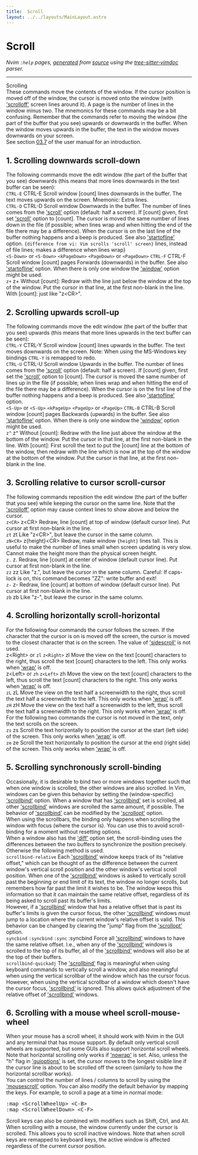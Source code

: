```yaml
---
title:  Scroll
layout: ../../layouts/MainLayout.astro
---
```


  <a name="scroll.txt"></a><a name="scrolling"></a><h1> Scroll</h1>
  <p>
    <i>
    Nvim <code>:help</code> pages, <a href="https://github.com/neovim/neovim/blob/master/scripts/gen_help_html.lua">generated</a>
    from <a href="https://github.com/neovim/neovim/blob/master/runtime/doc/scroll.txt">source</a>
    using the <a href="https://github.com/neovim/tree-sitter-vimdoc">tree-sitter-vimdoc</a> parser.
    </i>
  </p>
  <hr>
  <div class="old-help-para">Scrolling</div>
<div class="old-help-para">These commands move the contents of the window.  If the cursor position is
moved off of the window, the cursor is moved onto the window (with
<a href="/neovim-docs-web/en/options#'scrolloff'">'scrolloff'</a> screen lines around it).  A page is the number of lines in the
window minus two.  The mnemonics for these commands may be a bit confusing.
Remember that the commands refer to moving the window (the part of the buffer
that you see) upwards or downwards in the buffer.  When the window moves
upwards in the buffer, the text in the window moves downwards on your screen.</div>
<div class="old-help-para">See section <a href="/neovim-docs-web/en/usr_03#03.7">03.7</a> of the user manual for an introduction.</div>
<div class="old-help-para"><h2 class="help-heading">1. Scrolling downwards<span class="help-heading-tags">					<a name="scroll-down"></a><span class="help-tag">scroll-down</span></span></h2></div>
<div class="old-help-para">The following commands move the edit window (the part of the buffer that you
see) downwards (this means that more lines downwards in the text buffer can be
seen):</div>
<div class="old-help-para">							<a name="CTRL-E"></a><code class="help-tag-right">CTRL-E</code>
CTRL-E			Scroll window [count] lines downwards in the buffer.
			The text moves upwards on the screen.
			Mnemonic: Extra lines.</div>
<div class="old-help-para">							<a name="CTRL-D"></a><code class="help-tag-right">CTRL-D</code>
CTRL-D			Scroll window Downwards in the buffer.  The number of
			lines comes from the <a href="/neovim-docs-web/en/options#'scroll'">'scroll'</a> option (default: half a
			screen).  If [count] given, first set <a href="/neovim-docs-web/en/options#'scroll'">'scroll'</a> option
			to [count].  The cursor is moved the same number of
			lines down in the file (if possible; when lines wrap
			and when hitting the end of the file there may be a
			difference).  When the cursor is on the last line of
			the buffer nothing happens and a beep is produced.
			See also <a href="/neovim-docs-web/en/options#'startofline'">'startofline'</a> option.
			<code>{difference from vi: Vim scrolls 'scroll' screen}</code>
			lines, instead of file lines; makes a difference when
			lines wrap}</div>
<div class="old-help-para"><code>&lt;S-Down&gt;</code>	or				<a name="%3CS-Down%3E"></a><code class="help-tag-right">&lt;S-Down&gt;</code> <a name="%3CkPageDown%3E"></a><code class="help-tag">&lt;kPageDown&gt;</code>
<code>&lt;PageDown&gt;</code>	or				<a name="%3CPageDown%3E"></a><code class="help-tag-right">&lt;PageDown&gt;</code> <a name="CTRL-F"></a><code class="help-tag">CTRL-F</code>
CTRL-F			Scroll window [count] pages Forwards (downwards) in
			the buffer.  See also <a href="/neovim-docs-web/en/options#'startofline'">'startofline'</a> option.
			When there is only one window the <a href="/neovim-docs-web/en/options#'window'">'window'</a> option
			might be used.</div>
<div class="old-help-para">							<a name="z%2B"></a><code class="help-tag-right">z+</code>
z+			Without [count]: Redraw with the line just below the
			window at the top of the window.  Put the cursor in
			that line, at the first non-blank in the line.
			With [count]: just like "z&lt;CR&gt;".</div>
<div class="old-help-para"><h2 class="help-heading">2. Scrolling upwards<span class="help-heading-tags">					<a name="scroll-up"></a><span class="help-tag">scroll-up</span></span></h2></div>
<div class="old-help-para">The following commands move the edit window (the part of the buffer that you
see) upwards (this means that more lines upwards in the text buffer can be
seen):</div>
<div class="old-help-para">							<a name="CTRL-Y"></a><code class="help-tag-right">CTRL-Y</code>
CTRL-Y			Scroll window [count] lines upwards in the buffer.
			The text moves downwards on the screen.
			Note: When using the MS-Windows key bindings <code>CTRL-Y</code> is
			remapped to redo.</div>
<div class="old-help-para">							<a name="CTRL-U"></a><code class="help-tag-right">CTRL-U</code>
CTRL-U			Scroll window Upwards in the buffer.  The number of
			lines comes from the <a href="/neovim-docs-web/en/options#'scroll'">'scroll'</a> option (default: half a
			screen).  If [count] given, first set the <a href="/neovim-docs-web/en/options#'scroll'">'scroll'</a>
			option to [count].  The cursor is moved the same
			number of lines up in the file (if possible; when
			lines wrap and when hitting the end of the file there
			may be a difference).  When the cursor is on the first
			line of the buffer nothing happens and a beep is
			produced.  See also <a href="/neovim-docs-web/en/options#'startofline'">'startofline'</a> option.</div>
<div class="old-help-para"><code>&lt;S-Up&gt;</code>		or					<a name="%3CS-Up%3E"></a><code class="help-tag-right">&lt;S-Up&gt;</code> <a name="%3CkPageUp%3E"></a><code class="help-tag">&lt;kPageUp&gt;</code>
<code>&lt;PageUp&gt;</code>	or					<a name="%3CPageUp%3E"></a><code class="help-tag-right">&lt;PageUp&gt;</code> <a name="CTRL-B"></a><code class="help-tag">CTRL-B</code>
CTRL-B			Scroll window [count] pages Backwards (upwards) in the
			buffer.  See also <a href="/neovim-docs-web/en/options#'startofline'">'startofline'</a> option.
			When there is only one window the <a href="/neovim-docs-web/en/options#'window'">'window'</a> option
			might be used.</div>
<div class="old-help-para">							<a name="z%5E"></a><code class="help-tag-right">z^</code>
z^			Without [count]: Redraw with the line just above the
			window at the bottom of the window.  Put the cursor in
			that line, at the first non-blank in the line.
			With [count]: First scroll the text to put the [count]
			line at the bottom of the window, then redraw with the
			line which is now at the top of the window at the
			bottom of the window.  Put the cursor in that line, at
			the first non-blank in the line.</div>
<div class="old-help-para"><h2 class="help-heading">3. Scrolling relative to cursor<span class="help-heading-tags">				<a name="scroll-cursor"></a><span class="help-tag">scroll-cursor</span></span></h2></div>
<div class="old-help-para">The following commands reposition the edit window (the part of the buffer that
you see) while keeping the cursor on the same line.  Note that the <a href="/neovim-docs-web/en/options#'scrolloff'">'scrolloff'</a>
option may cause context lines to show above and below the cursor.</div>
<div class="old-help-para">							<a name="z%3CCR%3E"></a><code class="help-tag-right">z&lt;CR&gt;</code>
z&lt;CR&gt;			Redraw, line [count] at top of window (default
			cursor line).  Put cursor at first non-blank in the
			line.</div>
<div class="old-help-para">							<a name="zt"></a><code class="help-tag-right">zt</code>
zt			Like "z&lt;CR&gt;", but leave the cursor in the same
			column.</div>
<div class="old-help-para">							<a name="zN%3CCR%3E"></a><code class="help-tag-right">zN&lt;CR&gt;</code>
z{height}&lt;CR&gt;		Redraw, make window <code>{height}</code> lines tall.  This is
			useful to make the number of lines small when screen
			updating is very slow.  Cannot make the height more
			than the physical screen height.</div>
<div class="old-help-para">							<a name="z."></a><code class="help-tag-right">z.</code>
z.			Redraw, line [count] at center of window (default
			cursor line).  Put cursor at first non-blank in the
			line.</div>
<div class="old-help-para">							<a name="zz"></a><code class="help-tag-right">zz</code>
zz			Like "z.", but leave the cursor in the same column.
			Careful: If caps-lock is on, this command becomes
			"ZZ": write buffer and exit!</div>
<div class="old-help-para">							<a name="z-"></a><code class="help-tag-right">z-</code>
z-			Redraw, line [count] at bottom of window (default
			cursor line).  Put cursor at first non-blank in the
			line.</div>
<div class="old-help-para">							<a name="zb"></a><code class="help-tag-right">zb</code>
zb			Like "z-", but leave the cursor in the same column.</div>
<div class="old-help-para"><h2 class="help-heading">4. Scrolling horizontally<span class="help-heading-tags">				<a name="scroll-horizontal"></a><span class="help-tag">scroll-horizontal</span></span></h2></div>
<div class="old-help-para">For the following four commands the cursor follows the screen.  If the
character that the cursor is on is moved off the screen, the cursor is moved
to the closest character that is on the screen.  The value of <a href="/neovim-docs-web/en/options#'sidescroll'">'sidescroll'</a> is
not used.</div>
<div class="old-help-para">z&lt;Right&gt;    or						<a name="zl"></a><code class="help-tag-right">zl</code> <a name="z%3CRight%3E"></a><code class="help-tag">z&lt;Right&gt;</code>
zl			Move the view on the text [count] characters to the
			right, thus scroll the text [count] characters to the
			left.  This only works when <a href="/neovim-docs-web/en/options#'wrap'">'wrap'</a> is off.</div>
<div class="old-help-para">z&lt;Left&gt;      or						<a name="zh"></a><code class="help-tag-right">zh</code> <a name="z%3CLeft%3E"></a><code class="help-tag">z&lt;Left&gt;</code>
zh			Move the view on the text [count] characters to the
			left, thus scroll the text [count] characters to the
			right.  This only works when <a href="/neovim-docs-web/en/options#'wrap'">'wrap'</a> is off.</div>
<div class="old-help-para">							<a name="zL"></a><code class="help-tag-right">zL</code>
zL			Move the view on the text half a screenwidth to the
			right, thus scroll the text half a screenwidth to the
			left.  This only works when <a href="/neovim-docs-web/en/options#'wrap'">'wrap'</a> is off.</div>
<div class="old-help-para">							<a name="zH"></a><code class="help-tag-right">zH</code>
zH			Move the view on the text half a screenwidth to the
			left, thus scroll the text half a screenwidth to the
			right.  This only works when <a href="/neovim-docs-web/en/options#'wrap'">'wrap'</a> is off.</div>
<div class="old-help-para">For the following two commands the cursor is not moved in the text, only the
text scrolls on the screen.</div>
<div class="old-help-para">							<a name="zs"></a><code class="help-tag-right">zs</code>
zs			Scroll the text horizontally to position the cursor
			at the start (left side) of the screen.  This only
			works when <a href="/neovim-docs-web/en/options#'wrap'">'wrap'</a> is off.</div>
<div class="old-help-para">							<a name="ze"></a><code class="help-tag-right">ze</code>
ze			Scroll the text horizontally to position the cursor
			at the end (right side) of the screen.  This only
			works when <a href="/neovim-docs-web/en/options#'wrap'">'wrap'</a> is off.</div>
<div class="old-help-para"><h2 class="help-heading">5. Scrolling synchronously<span class="help-heading-tags">				<a name="scroll-binding"></a><span class="help-tag">scroll-binding</span></span></h2></div>
<div class="old-help-para">Occasionally, it is desirable to bind two or more windows together such that
when one window is scrolled, the other windows are also scrolled.  In Vim,
windows can be given this behavior by setting the (window-specific)
<a href="/neovim-docs-web/en/options#'scrollbind'">'scrollbind'</a> option.  When a window that has <a href="/neovim-docs-web/en/options#'scrollbind'">'scrollbind'</a> set is scrolled, all
other <a href="/neovim-docs-web/en/options#'scrollbind'">'scrollbind'</a> windows are scrolled the same amount, if possible.  The
behavior of <a href="/neovim-docs-web/en/options#'scrollbind'">'scrollbind'</a> can be modified by the <a href="/neovim-docs-web/en/options#'scrollopt'">'scrollopt'</a> option.</div>
<div class="old-help-para">When using the scrollbars, the binding only happens when scrolling the window
with focus (where the cursor is).  You can use this to avoid scroll-binding
for a moment without resetting options.</div>
<div class="old-help-para">When a window also has the <a href="/neovim-docs-web/en/options#'diff'">'diff'</a> option set, the scroll-binding uses the
differences between the two buffers to synchronize the position precisely.
Otherwise the following method is used.</div>
<div class="old-help-para">							<a name="scrollbind-relative"></a><code class="help-tag-right">scrollbind-relative</code>
Each <a href="/neovim-docs-web/en/options#'scrollbind'">'scrollbind'</a> window keeps track of its "relative offset," which can be
thought of as the difference between the current window's vertical scroll
position and the other window's vertical scroll position.  When one of the
<a href="/neovim-docs-web/en/options#'scrollbind'">'scrollbind'</a> windows is asked to vertically scroll past the beginning or end
limit of its text, the window no longer scrolls, but remembers how far past
the limit it wishes to be.  The window keeps this information so that it can
maintain the same relative offset, regardless of its being asked to scroll
past its buffer's limits.</div>
<div class="old-help-para">However, if a <a href="/neovim-docs-web/en/options#'scrollbind'">'scrollbind'</a> window that has a relative offset that is past its
buffer's limits is given the cursor focus, the other <a href="/neovim-docs-web/en/options#'scrollbind'">'scrollbind'</a> windows must
jump to a location where the current window's relative offset is valid.  This
behavior can be changed by clearing the "jump" flag from the <a href="/neovim-docs-web/en/options#'scrollopt'">'scrollopt'</a>
option.</div>
<div class="old-help-para">						<a name="syncbind"></a><code class="help-tag-right">syncbind</code> <a name="%3Asyncbind"></a><code class="help-tag">:syncbind</code> <a name="%3Async"></a><code class="help-tag">:sync</code>
:syncbind		Force all <a href="/neovim-docs-web/en/options#'scrollbind'">'scrollbind'</a> windows to have the same
			relative offset.  I.e., when any of the <a href="/neovim-docs-web/en/options#'scrollbind'">'scrollbind'</a>
			windows is scrolled to the top of its buffer, all of
			the <a href="/neovim-docs-web/en/options#'scrollbind'">'scrollbind'</a> windows will also be at the top of
			their buffers.</div>
<div class="old-help-para">							<a name="scrollbind-quickadj"></a><code class="help-tag-right">scrollbind-quickadj</code>
The <a href="/neovim-docs-web/en/options#'scrollbind'">'scrollbind'</a> flag is meaningful when using keyboard commands to vertically
scroll a window, and also meaningful when using the vertical scrollbar of the
window which has the cursor focus.  However, when using the vertical scrollbar
of a window which doesn't have the cursor focus, <a href="/neovim-docs-web/en/options#'scrollbind'">'scrollbind'</a> is ignored.
This allows quick adjustment of the relative offset of <a href="/neovim-docs-web/en/options#'scrollbind'">'scrollbind'</a> windows.</div>
<div class="old-help-para"><h2 class="help-heading">6. Scrolling with a mouse wheel<span class="help-heading-tags">				<a name="scroll-mouse-wheel"></a><span class="help-tag">scroll-mouse-wheel</span></span></h2></div>
<div class="old-help-para">When your mouse has a scroll wheel, it should work with Nvim in the GUI and
any terminal that has mouse support.  By default only vertical scroll wheels
are supported, but some GUIs also support horizontal scroll wheels.</div>
<div class="old-help-para">Note that horizontal scrolling only works if <a href="/neovim-docs-web/en/options#'nowrap'">'nowrap'</a> is set.  Also, unless
the "h" flag in <a href="/neovim-docs-web/en/options#'guioptions'">'guioptions'</a> is set, the cursor moves to the longest visible
line if the cursor line is about to be scrolled off the screen (similarly to
how the horizontal scrollbar works).</div>
<div class="old-help-para">You can control the number of lines / columns to scroll by using the
<a href="/neovim-docs-web/en/options#'mousescroll'">'mousescroll'</a> option. You can also modify the default behavior by mapping
the keys. For example, to scroll a page at a time in normal mode:<pre>:map &lt;ScrollWheelUp&gt; &lt;C-B&gt;
:map &lt;ScrollWheelDown&gt; &lt;C-F&gt;</pre>
Scroll keys can also be combined with modifiers such as Shift, Ctrl, and Alt.</div>
<div class="old-help-para">When scrolling with a mouse, the window currently under the cursor is
scrolled. This allows you to scroll inactive windows. Note that when scroll
keys are remapped to keyboard keys, the active window is affected regardless
of the current cursor position.</div>

  
  